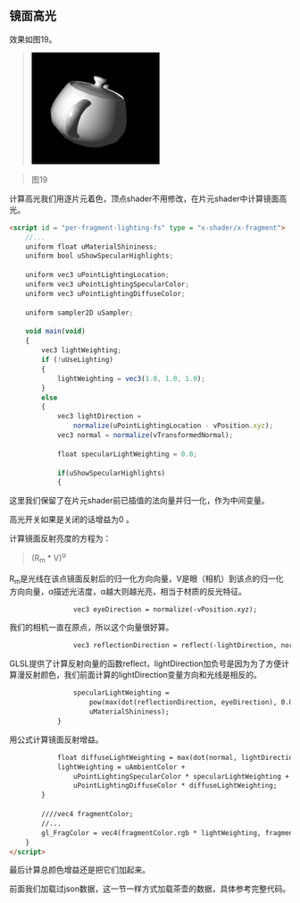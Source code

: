 ## 镜面高光

效果如图19。

>![图19](../image/C1_Start/1_019.gif)

>图19

计算高光我们用逐片元着色，顶点shader不用修改，在片元shader中计算镜面高光。
```html
<script id = "per-fragment-lighting-fs" type = "x-shader/x-fragment">
    //...
    uniform float uMaterialShininess;
    uniform bool uShowSpecularHighlights;

	uniform vec3 uPointLightingLocation;
    uniform vec3 uPointLightingSpecularColor;
	uniform vec3 uPointLightingDiffuseColor;

	uniform sampler2D uSampler;

	void main(void)
	{
		vec3 lightWeighting;
		if (!uUseLighting)
		{
			lightWeighting = vec3(1.0, 1.0, 1.0);
		}
		else
		{
			vec3 lightDirection =
				normalize(uPointLightingLocation - vPosition.xyz);
			vec3 normal = normalize(vTransformedNormal);

			float specularLightWeighting = 0.0;

			if(uShowSpecularHighlights)
			{
```
这里我们保留了在片元shader前已插值的法向量并归一化，作为中间变量。

高光开关如果是关闭的话增益为0 。

计算镜面反射亮度的方程为：
> (R<sub>m</sub> * V)<sup>α</sup>

R<sub>m</sub>是光线在该点镜面反射后的归一化方向向量，V是眼（相机）到该点的归一化方向向量，α描述光洁度，α越大则越光亮，相当于材质的反光特征。
```html
				vec3 eyeDirection = normalize(-vPosition.xyz);
```
我们的相机一直在原点，所以这个向量很好算。
```html
				vec3 reflectionDirection = reflect(-lightDirection, normal);
```
GLSL提供了计算反射向量的函数reflect，lightDirection加负号是因为为了方便计算漫反射颜色，我们前面计算的lightDirection变量方向和光线是相反的。
```html
				specularLightWeighting =
					pow(max(dot(reflectionDirection, eyeDirection), 0.0),
					uMaterialShininess);
			}
```
用公式计算镜面反射增益。
```html
			float diffuseLightWeighting = max(dot(normal, lightDirection), 0.0);
			lightWeighting = uAmbientColor +
	            uPointLightingSpecularColor * specularLightWeighting +
	            uPointLightingDiffuseColor * diffuseLightWeighting;
		}

		////vec4 fragmentColor;
		//...
		gl_FragColor = vec4(fragmentColor.rgb * lightWeighting, fragmentColor.a);
	}
</script>
```
最后计算总颜色增益还是把它们加起来。

前面我们加载过json数据，这一节一样方式加载茶壶的数据，具体参考完整代码。
